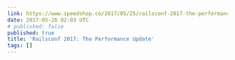 ```yaml
---
link: https://www.speedshop.co/2017/05/25/railsconf-2017-the-performance-update.html
date: 2017-05-26 02:03 UTC
# published: false
published: true
title: 'Railsconf 2017: The Performance Update'
tags: []
---
```



